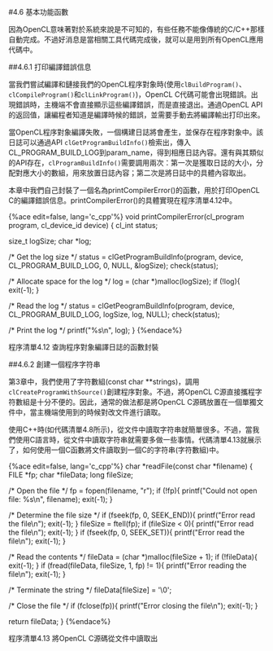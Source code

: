 #4.6 基本功能函數

因為OpenCL意味著對於系統來說是不可知的，有些任務不能像傳統的C/C++那樣自動完成。不過好消息是當相關工具代碼完成後，就可以是用到所有OpenCL應用代碼中。

##4.6.1 打印編譯錯誤信息

當我們嘗試編譯和鏈接我們的OpenCL程序對象時(使用`clBuildProgram()`、`clCompileProgram()`和`clLinkProgram()`)，OpenCL C代碼可能會出現錯誤。出現錯誤時，主機端不會直接顯示這些編譯錯誤，而是直接退出。通過OpenCL API的返回值，讓編程者知道是編譯時候的錯誤，並需要手動去將編譯輸出打印出來。

當OpenCL程序對象編譯失敗，一個構建日誌將會產生，並保存在程序對象中。該日誌可以通過API `clGetProgramBuildInfo()`檢索出，傳入CL_PROGRAM_BUILD_LOG到param_name，得到相應日誌內容。還有與其類似的API存在，`clProgramBuildInfo()`需要調用兩次：第一次是獲取日誌的大小，分配對應大小的數組，用來放置日誌內容；第二次是將日誌中的具體內容取出。

本章中我們自己封裝了一個名為printCompilerError()的函數，用於打印OpenCL C的編譯錯誤信息。printCompilerError()的具體實現在程序清單4.12中。

{%ace edit=false, lang='c_cpp'%}
void printCompilerError(cl_program program, cl_device_id device)
{
  cl_int status;
  
  size_t logSize;
  char *log;
  
  /* Get the log size */
  status = clGetProgramBuildInfo(program, device, CL_PROGRAM_BUILD_LOG, 0, NULL, &logSize);
  check(status);
  
  /* Allocate space for the log */
  log = (char *)malloc(logSize);
  if (!log){
    exit(-1);
  }
  
  /* Read the log */
  status = clGetPeogramBuildInfo(program, device, CL_PROGRAM_BUILD_LOG, logSize, log, NULL);
  check(status);
  
  /* Print the log */
  printf("%s\n", log);
}
{%endace%}

程序清單4.12 查詢程序對象編譯日誌的函數封裝

##4.6.2 創建一個程序字符串

第3章中，我們使用了字符數組(const char **strings)，調用`clCreateProgramWithSource()`創建程序對象。不過，將OpenCL C源直接攜程字符數組是十分不便的。因此，通常的做法都是將OpenCL C源碼放置在一個單獨文件中，當主機端使用到的時候對改文件進行讀取。

使用C++時(如代碼清單4.8所示)，從文件中讀取字符串就簡單很多。不過，當我們使用C語言時，從文件中讀取字符串就需要多做一些事情。代碼清單4.13就展示了，如何使用一個C函數將文件讀取到一個C的字符串(字符數組)中。

{%ace edit=false, lang='c_cpp'%}
char *readFile(const char *filename)
{
  FILE *fp;
  char *fileData;
  long fileSize;
  
  /* Open the file */
  fp = fopen(filename, "r");
  if (!fp){
    printf("Could not open file: %s\n", filename);
    exit(-1);
  }
  
  /* Determine the file size */
  if (fseek(fp, 0, SEEK_END)){
    printf("Error read the file\n");
    exit(-1);
  }
  fileSize = ftell(fp);
  if (fileSize < 0){
    printf("Error read the file\n");
    exit(-1);
  }
  if (fseek(fp, 0, SEEK_SET)){
    printf("Error read the file\n");
    exit(-1);
  }
  
  /* Read the contents */
  fileData = (char *)malloc(fileSize + 1);
  if (!fileData){
    exit(-1);
  }
  if (fread(fileData, fileSize, 1, fp) != 1){
    printf("Error reading the file\n");
    exit(-1);
  }
  
  /* Terminate the string */
  fileData[fileSize] = '\0';
  
  /* Close the file */
  if (fclose(fp)){
    printf("Error closing the file\n");
    exit(-1);
  }
  
  return fileData;
}
{%endace%}

程序清單4.13 將OpenCL C源碼從文件中讀取出